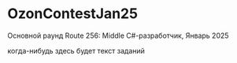 # OzonContestJan25
Основной раунд Route 256: Middle C#-разработчик, Январь 2025


когда-нибудь здесь будет текст заданий
